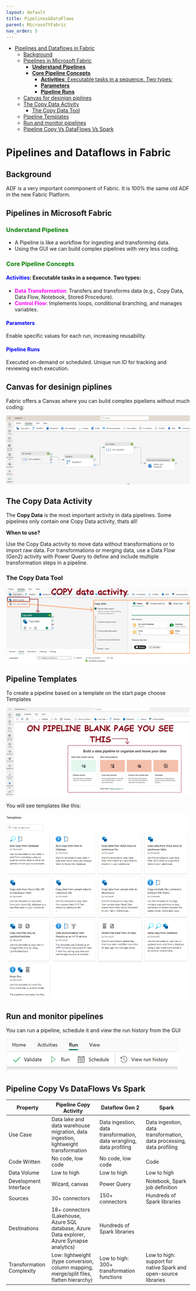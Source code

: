 ```yaml
---
layout: default
title: Pipelines&DataFlows
parent: MicrosoftFabric
nav_order: 5
---
```


- [Pipelines and Dataflows in Fabric](#pipelines-and-dataflows-in-fabric)
  - [Background](#background)
  - [Pipelines in Microsoft Fabric](#pipelines-in-microsoft-fabric)
    - [**Understand Pipelines**](#understand-pipelines)
    - [**Core Pipeline Concepts**](#core-pipeline-concepts)
      - [**Activities**: Executable tasks in a sequence. Two types:](#activities-executable-tasks-in-a-sequence-two-types)
      - [**Parameters**](#parameters)
      - [**Pipeline Runs**](#pipeline-runs)
  - [Canvas for desinign piplines](#canvas-for-desinign-piplines)
  - [The Copy Data Activity](#the-copy-data-activity)
    - [The Copy Data Tool](#the-copy-data-tool)
  - [Pipeline Templates](#pipeline-templates)
  - [Run and monitor pipelines](#run-and-monitor-pipelines)
  - [Pipeline Copy Vs DataFlows Vs Spark](#pipeline-copy-vs-dataflows-vs-spark)


# Pipelines and Dataflows in Fabric

## Background

ADF is a very important commponent of Fabric. It is 100% the same old ADF in the new Fabric Platform.

## Pipelines in Microsoft Fabric

### **<span style="color:green;">Understand Pipelines</span>**  
- A Pipeline is like a workflow for ingesting and transforming data.
- Using the GUI we can build complex pipelines with very less coding.

### **<span style="color:green;">Core Pipeline Concepts</span>**  
#### **<span style="color:blue;">Activities</span>**: Executable tasks in a sequence. Two types:
  - **<span style="color:magenta;">Data Transformation</span>**: Transfers and transforms data (e.g., Copy Data, Data Flow, Notebook, Stored Procedure).
  - **<span style="color:magenta;">Control Flow</span>**: Implements loops, conditional branching, and manages variables.

#### **<span style="color:blue;">Parameters</span>**
Enable specific values for each run, increasing reusability.

#### **<span style="color:blue;">Pipeline Runs</span>**
Executed on-demand or scheduled. Unique run ID for tracking and reviewing each execution.

## Canvas for desinign piplines

Fabric offers a Canvas where you can build complex pipeliens without much coding:

![alt text](image-42.png)

## The Copy Data Activity

The **Copy Data** is the most important activity in data pipelines. Some pipelines only contain one Copy Data activity, thats all!

**When to use?**

Use the Copy Data activity to move data without transformations or to import raw data. For transformations or merging data, use a Data Flow (Gen2) activity with Power Query to define and include multiple transformation steps in a pipeline.

### The Copy Data Tool

![alt text](image-41.png)

## Pipeline Templates

To create a pipeline based on a template on the start page choose Templates

![alt text](image-43.png)

You will see templates like this:

![alt text](image-44.png)

## Run and monitor pipelines

You can run a pipeline, schedule it and view the run history from the GUI

![alt text](image-45.png)


## Pipeline Copy Vs DataFlows Vs Spark


| Property                | Pipeline Copy Activity | Dataflow Gen 2 | Spark |
|-------------------------|------------------------|-----------------|-------|
| Use Case                | Data lake and data warehouse migration, data ingestion, lightweight transformation | Data ingestion, data transformation, data wrangling, data profiling | Data ingestion, data transformation, data processing, data profiling |
 Code Written            | No code, low code | No code, low code | Code |
| Data Volume             | Low to high | Low to high | Low to high |
| Development Interface   | Wizard, canvas | Power Query | Notebook, Spark job definition |
| Sources                 | 30+ connectors | 150+ connectors | Hundreds of Spark libraries |
| Destinations            | 18+ connectors (Lakehouse, Azure SQL database, Azure Data explorer, Azure Synapse analytics) | Hundreds of Spark libraries |
| Transformation Complexity | Low: lightweight (type conversion, column mapping, merge/split files, flatten hierarchy) | Low to high: 300+ transformation functions | Low to high: support for native Spark and open-source libraries |
